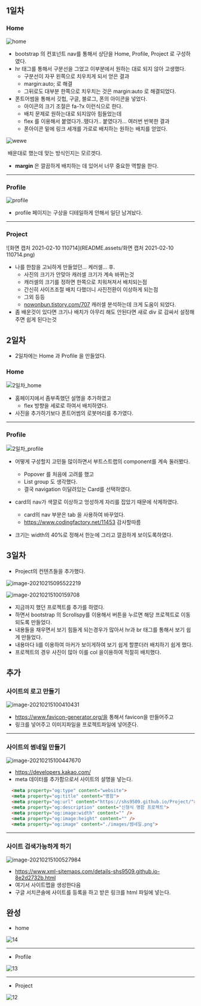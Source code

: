 ## 1일차

### Home

![home](README.assets/home.png)

- bootstrap 의 컨포넌트 nav를 통해서 상단을 Home, Profile, Project 로 구성하였다.
- hr 태그를 통해서 구분선을 그었고 이부분에서 원하는 대로 되지 않아 고생했다.
  - 구분선이 자꾸 왼쪽으로 치우치게 되서 얻은 결과
  - margin:auto; 로 해결
  - 그뒤로도 대부분 한쪽으로 치우치는 것은 margin:auto 로 해결되었다.
- 폰트어썸을 통해서 깃헙, 구글, 블로그, 폰의 아이콘을 넣었다.
  - 아이콘의 크기 조절은 fa-?x 이런식으로 한다. 
  - 배치 문제로 원하는대로 되지않아 힘들었는데
  - flex 를 이용해서 붙였다가..뗐다가.. 붙였다가... 여러번 반복한 결과
  - 폰아이콘 밑에 링크 세개를 가로로 배치하는 원하는 배치를 얻었다.

![wewe](README.assets/wewe.png)

​													배운대로 했는데 맞는 방식인지는 모르겟다.



- **margin** 은 깔끔하게 배치하는 데 있어서 너무 중요한 역할을 한다.

------



### Profile



![profile](README.assets/profile.png)

- profile 페이지는 구상을 디테일하게 안해서 일단 남겨놨다.



----



### Project

![화면 캡처 2021-02-10 110714](README.assets/화면 캡처 2021-02-10 110714.png)

- 나를 한참을 고뇌하게 만들었던... 케러셀... 후.
  - 사진의 크기가 안맞아 캐러셀 크기가 계속 바뀌는것
  - 캐러셀의 크기를 정하면 한쪽으로 치워쳐져서 배치되는점
  - 간신히 사이즈조절 배치 다했더니 사진전환이 이상하게 되는점
  - 그외 등등
  - [nowonbun.tistory.com/707](https://nowonbun.tistory.com/707) 캐러셀 분석하는데 크게 도움이 되었다.
- 좀 배운것이 있다면 크기나 배치가 아무리 해도 안된다면 새로 div 로 감싸서 설정해주면 쉽게 된다는것





## 2일차

- 2일차에는 Home 과 Profile 을 만들었다.



### Home

![2일차_home](README.assets/2일차_home.png)

- 홈페이지에서 좀부족했던 설명을 추가하였고
  - flex 방향을 세로로 하여서 배치하였다.
- 사진을 추가하기보다 폰트어썸의 로봇머리를 추가였다.

-----



### Profile

![2일차_profile](README.assets/2일차_profile.png)

- 어떻게 구성할지 고민들 많이하면서 부트스트랩의 component를 계속 둘러봤다.
  - Popover 를 처음에 고려를 했고
  - List group 도 생각했다.
  - 결국 navigation 이달려있는 Card를 선택하였다.
- card의 nav가 색깔로 이상하고 엉성하게 자리를 잡았기 때문에 삭제하였다.
  - card의 nav 부분은 tab 을 사용하여 바꾸었다.
  - https://www.codingfactory.net/11453 감사할따름

- 크기는 width의 40%로 정해서 한눈에 그리고 깔끔하게 보이도록하였다.





## 3일차

- Project의 컨텐츠들을 추가했다.

![image-20210215095522219](README.assets/image-20210215095522219.png)



![image-20210215100159708](README.assets/image-20210215100159708.png)



- 지금까지 했던 프로젝트를 추가를 하였다.
- 하면서 bootstrap 의 Scrollspy를 이용해서 버튼을 누르면 해당 프로젝트로 이동되도록 만들었다.
- 내용들을 채우면서 보기 힘들게 되는경우가 많아서 hr과 br 태그를 통해서 보기 쉽게 만들었다.
- 내용마다 li를 이용하여 마커가 보이게하여 보기 쉽게 할뿐더러 배치하기 쉽게 했다.
- 프로젝트의 경우 사진이 많아 이를  col 을이용하여 적절히 배치했다.





## 추가



### 사이트의 로고 만들기

![image-20210215100410431](README.assets/image-20210215100410431.png)

- https://www.favicon-generator.org/을 통해서 favicon을 만들어주고
- 링크를 넣어주고 이미지파일을 프로젝트파일에 넣어준다.

------



### 사이트의 썸네일 만들기



![image-20210215100447670](README.assets/image-20210215100447670.png)

- https://developers.kakao.com/
- meta 데이터를 추가함으로서 사이트의 설명을 넣는다.

```html
  <meta property="og:type" content="website">
  <meta property="og:title" content="명함">
  <meta property="og:url" content="https://shs9509.github.io/Project/">
  <meta property="og:description" content="신형식 명함 프로젝트">
  <meta property="og:image:width" content="" />
  <meta property="og:image:height" content="" />
  <meta property="og:image" content="./images/썸네일.png">
```



-----



### 사이트 검색가능하게 하기



![image-20210215100527984](README.assets/image-20210215100527984.png)

- https://www.xml-sitemaps.com/details-shs9509.github.io-8e2d2732b.html 
- 여기서 사이트맵을 생성한다음
- 구글 서치콘솔에 사이트를 등록을 하고 받은 링크를 html 파일에 넣는다.





## 완성

- home

![14](README.assets/14.png)

--------



- Profile

![13](README.assets/13.png)

----



- Project

![12](README.assets/12.png)